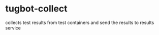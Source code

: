 # tugbot-collect
collects test results from test containers and send the results to results service
